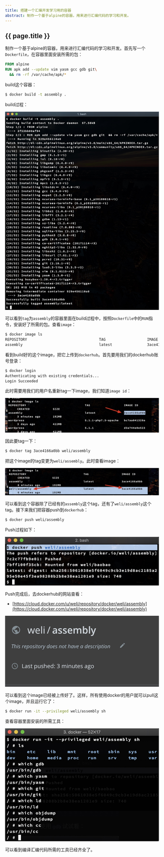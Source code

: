 ```yaml
---
title: 搭建一个汇编开发学习用的容器
abstract: 制作一个基于alpine的容器，用来进行汇编代码的学习和开发。
---
```


## {{ page.title }}

制作一个基于alpine的容器，用来进行汇编代码的学习和开发。首先写一个`Dockerfile`，在容器里面安装所需的包：

```dockerfile
FROM alpine
RUN apk add --update vim yasm gcc gdb git\
  && rm -rf /var/cache/apk/*
```

build这个容器：

```bash
$ docker build -t assembly .
```

build过程：

![](https://raw.githubusercontent.com/liweinan/blogpic2019/master/data/may08/3E707097-BFC6-4F0D-8989-EDC7BF90B651.png)

可以看到`tag`为`assembly`的容器里面在build过程中，按照`Dockerfile`中的`RUN`指令，安装好了所需的包。查看`image`：

```bash
$ docker image ls
REPOSITORY                                 TAG                   IMAGE ID            CREATED             SIZE
assembly                                   latest                3ace4166a0bb        3 minutes ago       192MB
```

看到build好的这个image，把它上传到`dockerhub`。首先要用我们的dockerhub账号登录：

```bash
$ docker login
Authenticating with existing credentials...
Login Succeeded
```

此时需要用我们的用户名重新tag一下image，我们知道`image id`：

![](https://raw.githubusercontent.com/liweinan/blogpic2019/master/data/may08/3CE9047E-039E-4A10-89A5-3C8728C61AE0.png)

因此要tag一下：

```bash
$ docker tag 3ace4166a0bb weli/assembly
```

把这个image的tag变更为`weli/assembly`。此时查看image：

![](https://raw.githubusercontent.com/liweinan/blogpic2019/master/data/may08/BD6F24CB-45DF-4D86-BADC-76AE2DBC83AF.png)

可以看到这个容器除了已经有的`assembly`这个tag，还有了`weli/assembly`这个tag。接下来我们把容器push到`dockerhub`：

```bash
$ docker push weli/assembly
```

Push过程如下：

![](https://raw.githubusercontent.com/liweinan/blogpic2019/master/data/may08/F8AF631B-F19D-44E6-B386-FC7DD7C7F99B.png)

Push完成后，去dockerhub的网站查看：

* [https://cloud.docker.com/u/weli/repository/docker/weli/assembly](https://cloud.docker.com/u/weli/repository/docker/weli/assembly) 

![](https://raw.githubusercontent.com/liweinan/blogpic2019/master/data/may08/6D431DF0-2633-450F-90A6-DFB6B3680285.png)

可以看到这个image已经被上传好了。这样，所有使用docker的用户就可以pull这个image，并且运行它了：

```bash
$ docker run -it --privileged weli/assembly sh
```

查看容器里面安装的所需工具：

![](https://raw.githubusercontent.com/liweinan/blogpic2019/master/data/may08/660C9642-47E0-4622-A4F8-03184EF3F6AC.png)

可以看到编译汇编代码所需的工具已经齐全了。


